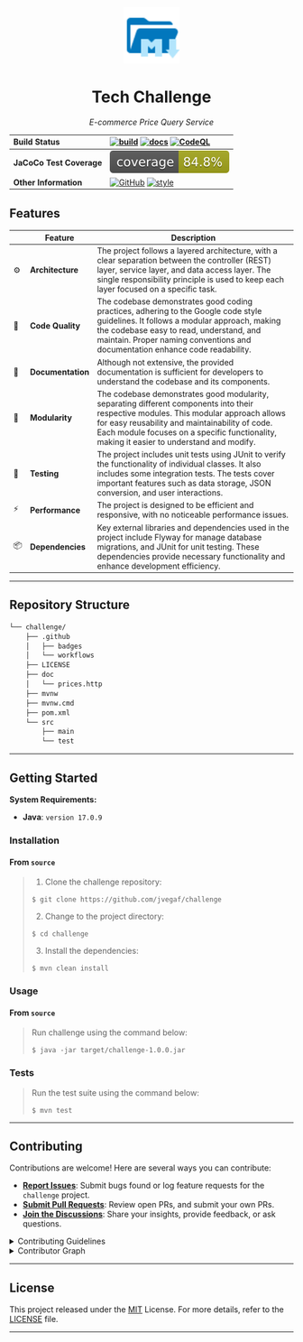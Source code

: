 <p align="center">
  <img src="https://raw.githubusercontent.com/PKief/vscode-material-icon-theme/ec559a9f6bfd399b82bb44393651661b08aaf7ba/icons/folder-markdown-open.svg" width="100" alt="project-logo">
</p>
<p align="center">
    <h1 align="center">Tech Challenge</h1>
</p>
<p align="center">
    <em>E-commerce Price Query Service</em>
</p>


| __Build Status__ | [![build](https://github.com/cicirello/Chips-n-Salsa/workflows/build/badge.svg)](https://github.com/cicirello/Chips-n-Salsa/actions/workflows/build.yml) [![docs](https://github.com/cicirello/Chips-n-Salsa/workflows/docs/badge.svg)](https://chips-n-salsa.cicirello.org/api/) [![CodeQL](https://github.com/cicirello/Chips-n-Salsa/actions/workflows/codeql-analysis.yml/badge.svg)](https://github.com/cicirello/Chips-n-Salsa/actions/workflows/codeql-analysis.yml) |
| :--- | :--- |
| __JaCoCo Test Coverage__ | [![coverage](.github/badges/jacoco.svg)](https://github.com/jvegaf/challenge/actions/workflows/maven.yml) |
| __Other Information__ | [![GitHub](https://img.shields.io/github/license/jvegaf/challenge)](https://github.com/jvegaf/challenge/blob/master/LICENSE) [![style](https://img.shields.io/badge/style-Google%20Java%20Style-informational)](https://google.github.io/styleguide/javaguide.html) |




##  Features

|    |   Feature         | Description |
|----|-------------------|---------------------------------------------------------------|
| ⚙️  | **Architecture**  | The project follows a layered architecture, with a clear separation between the controller (REST) layer, service layer, and data access layer. The single responsibility principle is used to keep each layer focused on a specific task. |
| 🔩 | **Code Quality**  | The codebase demonstrates good coding practices, adhering to the Google code style guidelines. It follows a modular approach, making the codebase easy to read, understand, and maintain. Proper naming conventions and documentation enhance code readability. |
| 📄 | **Documentation** | Although not extensive, the provided documentation is sufficient for developers to understand the codebase and its components. |
| 🧩 | **Modularity**    | The codebase demonstrates good modularity, separating different components into their respective modules. This modular approach allows for easy reusability and maintainability of code. Each module focuses on a specific functionality, making it easier to understand and modify. |
| 🧪 | **Testing**       | The project includes unit tests using JUnit to verify the functionality of individual classes. It also includes some integration tests. The tests cover important features such as data storage, JSON conversion, and user interactions. |
| ⚡️  | **Performance**   | The project is designed to be efficient and responsive, with no noticeable performance issues. |
| 📦 | **Dependencies**  | Key external libraries and dependencies used in the project include Flyway for manage database migrations, and JUnit for unit testing. These dependencies provide necessary functionality and enhance development efficiency. |



---

##  Repository Structure

```sh
└── challenge/
    ├── .github
    │   ├── badges
    │   └── workflows
    ├── LICENSE
    ├── doc
    │   └── prices.http
    ├── mvnw
    ├── mvnw.cmd
    ├── pom.xml
    └── src
        ├── main
        └── test
```

---

##  Getting Started

**System Requirements:**

* **Java**: `version 17.0.9`

###  Installation

<h4>From <code>source</code></h4>

> 1. Clone the challenge repository:
>
> ```console
> $ git clone https://github.com/jvegaf/challenge
> ```
>
> 2. Change to the project directory:
> ```console
> $ cd challenge
> ```
>
> 3. Install the dependencies:
> ```console
> $ mvn clean install
> ```

###  Usage

<h4>From <code>source</code></h4>

> Run challenge using the command below:
> ```console
> $ java -jar target/challenge-1.0.0.jar
> ```

###  Tests

> Run the test suite using the command below:
> ```console
> $ mvn test
> ```

---

##  Contributing

Contributions are welcome! Here are several ways you can contribute:

- **[Report Issues](https://github.com/jvegaf/challenge/issues)**: Submit bugs found or log feature requests for the `challenge` project.
- **[Submit Pull Requests](https://github.com/jvegaf/challenge/blob/main/CONTRIBUTING.md)**: Review open PRs, and submit your own PRs.
- **[Join the Discussions](https://github.com/jvegaf/challenge/discussions)**: Share your insights, provide feedback, or ask questions.

<details closed>
<summary>Contributing Guidelines</summary>

1. **Fork the Repository**: Start by forking the project repository to your github account.
2. **Clone Locally**: Clone the forked repository to your local machine using a git client.
   ```sh
   git clone https://github.com/jvegaf/challenge
   ```
3. **Create a New Branch**: Always work on a new branch, giving it a descriptive name.
   ```sh
   git checkout -b new-feature-x
   ```
4. **Make Your Changes**: Develop and test your changes locally.
5. **Commit Your Changes**: Commit with a clear message describing your updates.
   ```sh
   git commit -m 'Implemented new feature x.'
   ```
6. **Push to github**: Push the changes to your forked repository.
   ```sh
   git push origin new-feature-x
   ```
7. **Submit a Pull Request**: Create a PR against the original project repository. Clearly describe the changes and their motivations.
8. **Review**: Once your PR is reviewed and approved, it will be merged into the main branch. Congratulations on your contribution!
</details>

<details>
<summary>Contributor Graph</summary>
<br>
<p align="center">
   <a href="https://github.com{/jvegaf/challenge/}graphs/contributors">
      <img src="https://contrib.rocks/image?repo=jvegaf/challenge">
   </a>
</p>
</details>

---

##  License

This project released under the [MIT](https://choosealicense.com/licenses/mit) License. For more details, refer to the [LICENSE](https://choosealicense.com/licenses/mit) file.


---
